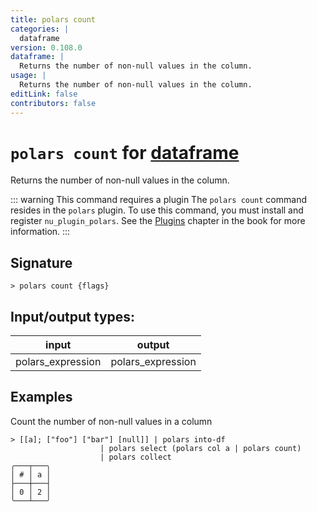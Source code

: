 ```yaml
---
title: polars count
categories: |
  dataframe
version: 0.108.0
dataframe: |
  Returns the number of non-null values in the column.
usage: |
  Returns the number of non-null values in the column.
editLink: false
contributors: false
---
```

<!-- This file is automatically generated. Please edit the command in https://github.com/nushell/nushell instead. -->

# `polars count` for [dataframe](/commands/categories/dataframe.md)

<div class='command-title'>Returns the number of non-null values in the column.</div>

::: warning This command requires a plugin
The `polars count` command resides in the `polars` plugin.
To use this command, you must install and register `nu_plugin_polars`.
See the [Plugins](/book/plugins.html) chapter in the book for more information.
:::


## Signature

```> polars count {flags} ```


## Input/output types:

| input             | output            |
| ----------------- | ----------------- |
| polars_expression | polars_expression |
## Examples

Count the number of non-null values in a column
```nu
> [[a]; ["foo"] ["bar"] [null]] | polars into-df
                    | polars select (polars col a | polars count)
                    | polars collect
╭───┬───╮
│ # │ a │
├───┼───┤
│ 0 │ 2 │
╰───┴───╯

```
